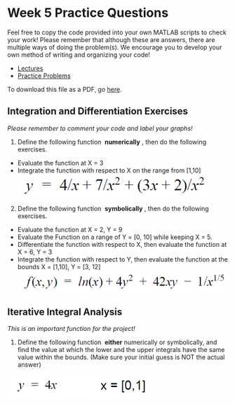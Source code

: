 # Week 5 Practice Questions
Feel free to copy the code provided into your own MATLAB scripts to check your work! Please remember that although these are answers, there are multiple ways of doing the problem(s). We encourage you to develop your own method of writing and organizing your code!
- [Lectures](https://jacksonburns.github.io/MATLAB-Start-to-Finish/Lectures/Lectures-Landing-Page)
- [Practice Problems](https://jacksonburns.github.io/MATLAB-Start-to-Finish/Practice-Problems/Practice-Problems-Landing-Page)

To download this file as a PDF, go [here](https://github.com/JacksonBurns/MATLAB-Start-to-Finish/blob/master/Practice-Problems/Week-1/Mini-Assignment%20Week%201.pdf).

## Integration and Differentiation Exercises
*Please remember to comment your code and label your graphs!*

1. Define the following function ​ **numerically** ​, then do the following exercises.
  - Evaluate the function at X = 3
  - Integrate the function with respect to X on the range from [1,10]
![Image of formula needed for problem 1](formula_1.png)

2. Define the following function ​ **symbolically** ​, then do the following exercises.

  - Evaluate the function at X = 2, Y = 9
  - Evaluate the Function on a range of Y = [0, 10] while keeping X = 5.
  - Differentiate the function with respect to X, then evaluate the function at X = 6, Y = 3
  - Integrate the function with respect to Y, then evaluate the function at the bounds X = [1,10], Y = [3, 12]
![Image of formula needed for problem 2](formula_2.png)

## Iterative Integral Analysis

*This is an important function for the project!*
1. Define the following function ​ **either** ​numerically or symbolically, and find the value at which the lower and the upper integrals have the same value within the bounds. 
(Make sure your initial guess is NOT the actual answer)

![Image of formula needed for problem 3](formula_3.png)
